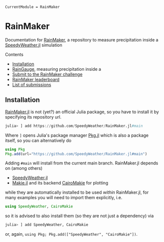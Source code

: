 ```@meta
CurrentModule = RainMaker
```

# RainMaker

Documentation for [RainMaker](https://github.com/SpeedyWeather/RainMaker.jl),
a repository to measure precipitation inside a
[SpeedyWeather.jl](https://github.com/SpeedyWeather/SpeedyWeather.jl) simulation


Contents

- [Installation](@ref)
- [RainGauge](@ref), measuring precipitation inside a 
- [Submit to the RainMaker challenge](@ref)
- [RainMaker leaderboard](@ref)
- [List of submissions](@ref)

## Installation

[RainMaker.jl](https://github.com/SpeedyWeather/RainMaker.jl) is not (yet?) an official
Julia package, so you have to install it by specifying its repository url.

```julia
julia> ] add https://github.com/SpeedyWeather/RainMaker.jl#main
```

Where `]` opens Julia's package manager [Pkg.jl](https://pkgdocs.julialang.org/v1/)
which is also a package itself, so you can alternatively do

```julia
using Pkg
Pkg.add(url="https://github.com/SpeedyWeather/RainMaker.jl#main")
```

Adding `#main` will install from the current main branch. RainMaker.jl depends
on (among others)

- [SpeedyWeather.jl](https://github.com/SpeedyWeather/SpeedyWeather.jl)
- [Makie.jl](https://github.com/MakieOrg/Makie.jl) and its backend [CairoMakie](https://docs.makie.org/stable/explanations/backends/cairomakie) for plotting

while they are automatically installed to be used *within* RainMaker.jl,
for many examples you will need to import them explicitly, i.e.

```julia
using SpeedyWeather, CairoMakie
```

so it is advised to also install them (so they are not just a dependency) via

```julia
julia> ] add SpeedyWeather, CairoMakie
```

or, again, `using Pkg; Pkg.add(["SpeedyWeather", "CairoMakie"])`.
